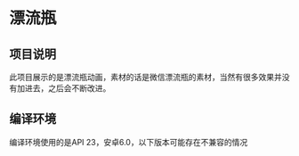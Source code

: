 # 漂流瓶
## 项目说明
此项目展示的是漂流瓶动画，素材的话是微信漂流瓶的素材，当然有很多效果并没有加进去，之后会不断改进。  

## 编译环境
编译环境使用的是API 23，安卓6.0，以下版本可能存在不兼容的情况

